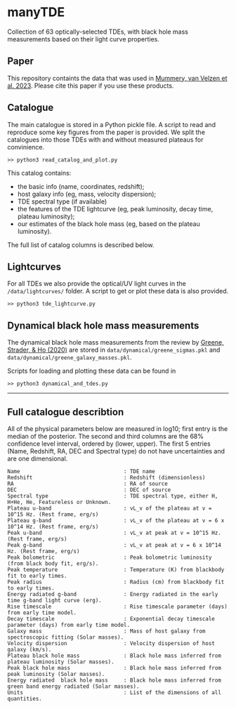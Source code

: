 # manyTDE
Collection of 63 optically-selected TDEs, with black hole mass measurements based on their light curve properties. 

## Paper
This repository containts the data that was used in [Mummery, van Velzen et al. 2023](https://ui.adsabs.harvard.edu/abs/2023arXiv230808255M/abstract). Please cite this paper if you use these products. 

## Catalogue
The main catalogue is stored in a Python pickle file. A script to read and reproduce some key figures from the paper is provided. 
We split the catalogues into those TDEs with and without measured plateaus for convinience. 

`>> python3 read_catalog_and_plot.py`

This catalog contains: 
-  the basic info (name, coordinates, redshift);
-  host galaxy info (eg, mass, velocity dispersion);
-  TDE spectral type (if available)
-  the features of the TDE lightcurve (eg, peak luminosity, decay time, plateau luminosity);
-  our estimates of the black hole mass (eg, based on the plateau luminosity).

The full list of catalog columns is described below.  

## Lightcurves
For all TDEs we also provide the optical/UV light curves in the `/data/lightcurves/` folder. A script to get or plot these data is also provided. 

`>> python3 tde_lightcurve.py`


## Dynamical black hole mass measurements 
The dynamical black hole mass measurements from the review by [Greene, Strader, & Ho (2020)](https://ui.adsabs.harvard.edu/abs/2020ARA%26A..58..257G/abstract) are stored in `data/dynamical/greene_sigmas.pkl` and `data/dynamical/greene_galaxy_masses.pkl`. 

Scripts for loading and plotting these data can be found in

`>> python3 dynamical_and_tdes.py`

***

## Full catalogue describtion

All of the physical parameters below are measured in log10; first entry is the median of the posterior. The second and third columns are the 68% confidence level interval, ordered by (lower, upper).
The first 5 entries (Name, Redshift, RA, DEC and Spectral type) do not have uncertainties and are one dimensional. 

```
Name                                 : TDE name
Redshift                             : Redshift (dimensionless)
RA                                   : RA of source 
DEC                                  : DEC of source
Spectral type                        : TDE spectral type, either H, H+He, He, Featureless or Unknown.
Plateau u-band                       : vL_v of the plateau at v = 10^15 Hz. (Rest frame, erg/s)
Plateau g-band                       : vL_v of the plateau at v = 6 x 10^14 Hz. (Rest frame, erg/s)
Peak u-band                          : vL_v at peak at v = 10^15 Hz. (Rest frame, erg/s)
Peak g-band                          : vL_v at peak at v = 6 x 10^14 Hz. (Rest frame, erg/s)
Peak bolometric                      : Peak bolometric luminosity (from black body fit, erg/s).
Peak temperature                     : Temperature (K) from blackbody fit to early times.
Peak radius                          : Radius (cm) from blackbody fit to early times.
Energy radiated g-band               : Energy radiated in the early time g-band light curve (erg).
Rise timescale                       : Rise timescale parameter (days) from early time model.
Decay timescale                      : Exponential decay timescale parameter (days) from early time model.
Galaxy mass                          : Mass of host galaxy from spectroscopic fitting (Solar masses). 
Velocity dispersion                  : Velocity dispersion of host galaxy (km/s).
Plateau black hole mass              : Black hole mass inferred from plateau luminosity (Solar masses). 
Peak black hole mass                 : Black hole mass inferred from peak luminosity (Solar masses). 
Energy radiated  black hole mass     : Black hole mass inferred from green band energy radiated (Solar masses).
Units                                : List of the dimensions of all quantities. 
```
